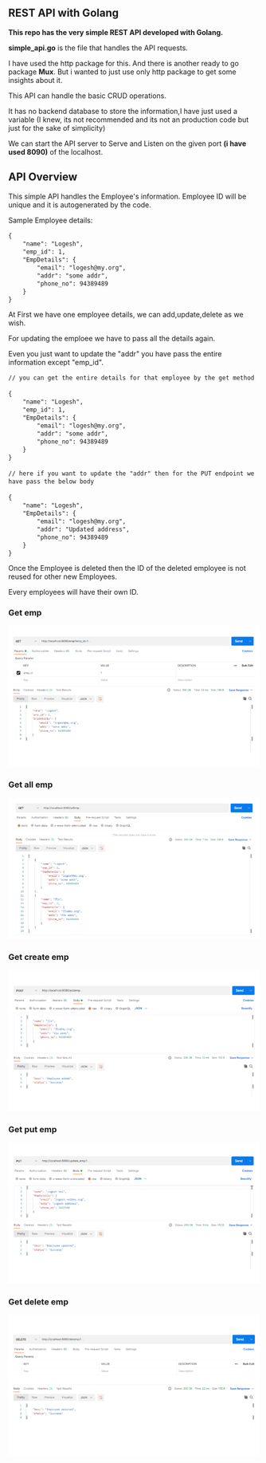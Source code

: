 ## REST API with Golang

**This repo has the very simple REST API developed with Golang.**

**simple_api.go** is the file that handles the API requests. 

I have used the http package for this. And there is another ready to go package **Mux**. But i wanted to just use only http package to get some insights about it. 

This API can handle the basic CRUD operations.

It has no backend database to store the information,I have just used a variable (I knew, its not recommended and its not an production code but just for the sake of simplicity)

We can start the API server to Serve and Listen on the given port **(i have used 8090)** of the localhost.

## API Overview

This simple API handles the Employee's information. Employee ID will be unique and it is autogenerated by the code.

Sample Employee details:

```
{
    "name": "Logesh",
    "emp_id": 1,
    "EmpDetails": {
        "email": "logesh@my.org",
        "addr": "some addr",
        "phone_no": 94389489
    }
}
```


At First we have one employee details, we can add,update,delete as we wish.

For updating the emploee we have to pass all the details again.

Even you just want to update the "addr" you have pass the entire information except "emp_id".

```
// you can get the entire details for that employee by the get method

{
    "name": "Logesh",
    "emp_id": 1,
    "EmpDetails": {
        "email": "logesh@my.org",
        "addr": "some addr",
        "phone_no": 94389489
    }
}

// here if you want to update the "addr" then for the PUT endpoint we have pass the below body

{
    "name": "Logesh",
    "EmpDetails": {
        "email": "logesh@my.org",
        "addr": "Updated address",
        "phone_no": 94389489
    }
}

```


Once the Employee is deleted then the ID of the deleted employee is not reused for other new Employees.

Every employees will have their own ID.

### Get emp 

![image](https://github.com/LogeshVel/simple_restapi/blob/main/logs/get_emp.png)

### Get all emp

![image](https://github.com/LogeshVel/simple_restapi/blob/main/logs/get_all_emp.png)

### Get create emp

![image](https://github.com/LogeshVel/simple_restapi/blob/main/logs/create_emp.png)

### Get put emp

![image](https://github.com/LogeshVel/simple_restapi/blob/main/logs/put_emp.png)

### Get delete emp

![image](https://github.com/LogeshVel/simple_restapi/blob/main/logs/delete_emp.png)

